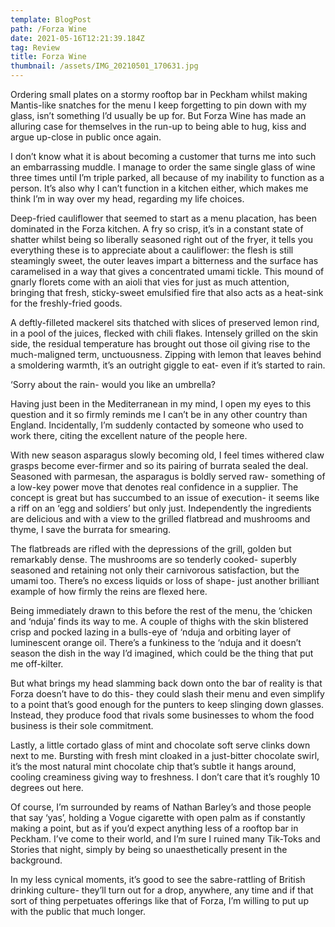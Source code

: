 ```yaml
---
template: BlogPost
path: /Forza Wine
date: 2021-05-16T12:21:39.184Z
tag: Review
title: Forza Wine
thumbnail: /assets/IMG_20210501_170631.jpg
---
```

<!--StartFragment-->

Ordering small plates on a stormy rooftop bar in Peckham whilst making Mantis-like snatches for the menu I keep forgetting to pin down with my glass, isn’t something I’d usually be up for. But Forza Wine has made an alluring case for themselves in the run-up to being able to hug, kiss and argue up-close in public once again.

I don’t know what it is about becoming a customer that turns me into such an embarrassing muddle. I manage to order the same single glass of wine three times until I’m triple parked, all because of my inability to function as a person. It’s also why I can’t function in a kitchen either, which makes me think I’m in way over my head, regarding my life choices.

Deep-fried cauliflower that seemed to start as a menu placation, has been dominated in the Forza kitchen. A fry so crisp, it’s in a constant state of shatter whilst being so liberally seasoned right out of the fryer, it tells you everything these is to appreciate about a cauliflower: the flesh is still steamingly sweet, the outer leaves impart a bitterness and the surface has caramelised in a way that gives a concentrated umami tickle. This mound of gnarly florets come with an aioli that vies for just as much attention, bringing that fresh, sticky-sweet emulsified fire that also acts as a heat-sink for the freshly-fried goods.

A deftly-filleted mackerel sits thatched with slices of preserved lemon rind, in a pool of the juices, flecked with chili flakes. Intensely grilled on the skin side, the residual temperature has brought out those oil giving rise to the much-maligned term, unctuousness. Zipping with lemon that leaves behind a smoldering warmth, it’s an outright giggle to eat- even if it’s started to rain.

‘Sorry about the rain- would you like an umbrella?

Having just been in the Mediterranean in my mind, I open my eyes to this question and it so firmly reminds me I can’t be in any other country than England. Incidentally, I’m suddenly contacted by someone who used to work there, citing the excellent nature of the people here.

With new season asparagus slowly becoming old, I feel times withered claw grasps become ever-firmer and so its pairing of burrata sealed the deal. Seasoned with parmesan, the asparagus is boldly served raw- something of a low-key power move that denotes real confidence in a supplier. The concept is great but has succumbed to an issue of execution- it seems like a riff on an ‘egg and soldiers’ but only just. Independently the ingredients are delicious and with a view to the grilled flatbread and mushrooms and thyme, I save the burrata for smearing.

The flatbreads are rifled with the depressions of the grill, golden but remarkably dense. The mushrooms are so tenderly cooked- superbly seasoned and retaining not only their carnivorous satisfaction, but the umami too. There’s no excess liquids or loss of shape- just another brilliant example of how firmly the reins are flexed here.

Being immediately drawn to this before the rest of the menu, the ‘chicken and ‘nduja’ finds its way to me. A couple of thighs with the skin blistered crisp and pocked lazing in a bulls-eye of ‘nduja and orbiting layer of luminescent orange oil. There’s a funkiness to the ‘nduja and it doesn’t season the dish in the way I’d imagined, which could be the thing that put me off-kilter.

But what brings my head slamming back down onto the bar of reality is that Forza doesn’t have to do this- they could slash their menu and even simplify to a point that’s good enough for the punters to keep slinging down glasses. Instead, they produce food that rivals some businesses to whom the food business is their sole commitment.

Lastly, a little cortado glass of mint and chocolate soft serve clinks down next to me. Bursting with fresh mint cloaked in a just-bitter chocolate swirl, it’s the most natural mint chocolate chip that’s subtle it hangs around, cooling creaminess giving way to freshness. I don’t care that it’s roughly 10 degrees out here.

Of course, I’m surrounded by reams of Nathan Barley’s and those people that say ‘yas’, holding a Vogue cigarette with open palm as if constantly making a point, but as if you’d expect anything less of a rooftop bar in Peckham. I’ve come to their world, and I’m sure I ruined many Tik-Toks and Stories that night, simply by being so unaesthetically present in the background.

In my less cynical moments, it’s good to see the sabre-rattling of British drinking culture- they’ll turn out for a drop, anywhere, any time and if that sort of thing perpetuates offerings like that of Forza, I’m willing to put up with the public that much longer.



<!--EndFragment-->

